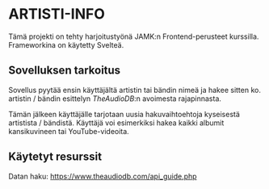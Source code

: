 # ARTISTI-INFO

Tämä projekti on tehty harjoitustyönä JAMK:n Frontend-perusteet kurssilla.
Frameworkina on käytetty Svelteä.

## Sovelluksen tarkoitus

Sovellus pyytää ensin käyttäjältä artistin tai bändin nimeä
ja hakee sitten ko. artistin / bändin esittelyn _TheAudioDB_:n avoimesta rajapinnasta.

Tämän jälkeen käyttäjälle tarjotaan uusia hakuvaihtoehtoja kyseisestä artistista / bändistä.
Käyttäjä voi esimerkiksi hakea kaikki albumit kansikuvineen tai YouTube-videoita.

## Käytetyt resurssit

Datan haku: https://www.theaudiodb.com/api_guide.php
